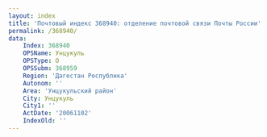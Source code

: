```yaml
---
layout: index
title: 'Почтовый индекс 368940: отделение почтовой связи Почты России'
permalink: /368940/
data:
    Index: 368940
    OPSName: Унцукуль
    OPSType: О
    OPSSubm: 368959
    Region: 'Дагестан Республика'
    Autonom: ''
    Area: 'Унцукульский район'
    City: Унцукуль
    City1: ''
    ActDate: '20061102'
    IndexOld: ''
---
```

